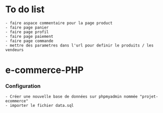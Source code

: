 # To do list

    - faire aspace commentaire pour la page product
    - faire page panier
    - faire page profil
    - faire page paiement
    - faire page commande
    - mettre des parametres dans l'url pour definir le produits / les vendeurs

# e-commerce-PHP

### Configuration

    - Créer une nouvelle base de données sur phpmyadmin nommée "projet-ecommerce"
    - importer le fichier data.sql
